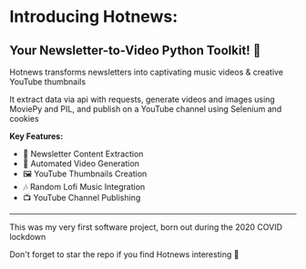 # Introducing Hotnews: 
## Your Newsletter-to-Video Python Toolkit! 🚀

Hotnews transforms newsletters into captivating music videos & creative YouTube thumbnails

It extract data via api with requests, generate videos and images using MoviePy and PIL, and publish on a YouTube channel using Selenium and cookies

**Key Features:**
- 📰 Newsletter Content Extraction
- 🎥 Automated Video Generation
- 🖼️ YouTube Thumbnails Creation
- 🎶 Random Lofi Music Integration
- 📺 YouTube Channel Publishing

---

This was my very first software project, born out during the 2020 COVID lockdown

Don't forget to star the repo if you find Hotnews interesting 🌟
